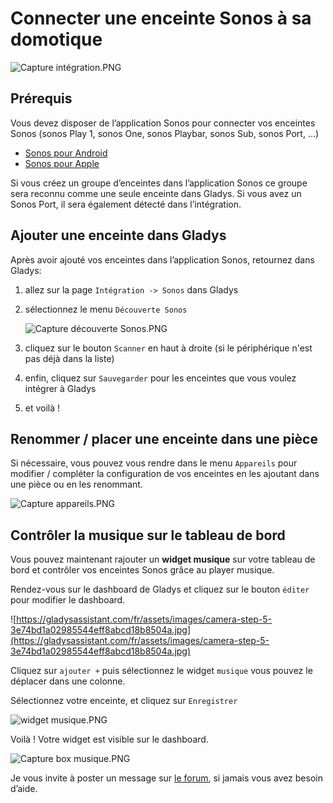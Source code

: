 # Connecter une enceinte Sonos à sa domotique

![Capture intégration.PNG](https://gladysassistant.com/fr/docs/integrations/Capture_appareils.png)

## Prérequis[](https://gladysassistant.com/fr/docs/integrations/sonoff/#pr%C3%A9requis)

Vous devez disposer de l’application Sonos pour connecter vos enceintes Sonos (sonos Play 1, sonos One, sonos Playbar, sonos Sub, sonos Port, …)

- [Sonos pour Android](https://play.google.com/store/apps/details?id=com.sonos.acr2&hl=fr&gl=US)
- [Sonos pour Apple](https://apps.apple.com/fr/app/sonos/id1488977981)

Si vous créez un groupe d’enceintes dans l’application Sonos ce groupe sera reconnu comme une seule enceinte dans Gladys. Si vous avez un Sonos Port, il sera également détecté dans l’intégration.

## Ajouter une enceinte dans Gladys[](https://gladysassistant.com/fr/docs/integrations/sonoff/#ajouter-un-appareil-dans-gladys)

Après avoir ajouté vos enceintes dans l’application Sonos, retournez dans Gladys:

1. allez sur la page `Intégration -> Sonos` dans Gladys
2. sélectionnez le menu `Découverte Sonos`
    
    ![Capture découverte Sonos.PNG](Connecter%20une%20enceinte%20Sonos%20a%CC%80%20sa%20domotique%20597b3d927e2647e9abc10486700a188a/Capture_dcouverte_Sonos.png)
    
3. cliquez sur le bouton `Scanner` en haut à droite (si le périphérique n'est pas déjà dans la liste)
4. enfin, cliquez sur `Sauvegarder` pour les enceintes que vous voulez intégrer à Gladys
5. et voilà !

## Renommer / placer une enceinte dans une pièce

Si nécessaire, vous pouvez vous rendre dans le menu `Appareils` pour modifier / compléter la configuration de vos enceintes en les ajoutant dans une pièce ou en les renommant.

![Capture appareils.PNG](Connecter%20une%20enceinte%20Sonos%20a%CC%80%20sa%20domotique%20597b3d927e2647e9abc10486700a188a/Capture_appareils.png)

## Contrôler la musique sur le tableau de bord

Vous pouvez maintenant rajouter un **widget musique** sur votre tableau de bord et contrôler vos enceintes Sonos grâce au player musique.

Rendez-vous sur le dashboard de Gladys et cliquez sur le bouton `éditer` pour modifier le dashboard.

![https://gladysassistant.com/fr/assets/images/camera-step-5-3e74bd1a02985544eff8abcd18b8504a.jpg](https://gladysassistant.com/fr/assets/images/camera-step-5-3e74bd1a02985544eff8abcd18b8504a.jpg)

[](https://gladysassistant.com/fr/docs/integrations/camera/#ajoutez-la-cam%C3%A9ra-au-dashboard-de-gladys-assistant)

Cliquez sur `ajouter +` puis sélectionnez le widget `musique` vous pouvez le déplacer dans une colonne.

Sélectionnez votre enceinte, et cliquez sur `Enregistrer`

![widget musique.PNG](Connecter%20une%20enceinte%20Sonos%20a%CC%80%20sa%20domotique%20597b3d927e2647e9abc10486700a188a/widget_musique.png)

Voilà ! Votre widget est visible sur le dashboard.

![Capture box musique.PNG](Connecter%20une%20enceinte%20Sonos%20a%CC%80%20sa%20domotique%20597b3d927e2647e9abc10486700a188a/Capture_box_musique.png)

Je vous invite à poster un message sur [le forum](https://community.gladysassistant.com/), si jamais vous avez besoin d’aide.
